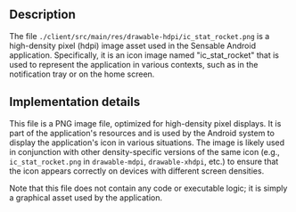## Description

The file `./client/src/main/res/drawable-hdpi/ic_stat_rocket.png` is a high-density pixel (hdpi) image asset used in the Sensable Android application. Specifically, it is an icon image named "ic_stat_rocket" that is used to represent the application in various contexts, such as in the notification tray or on the home screen.


## Implementation details

This file is a PNG image file, optimized for high-density pixel displays. It is part of the application's resources and is used by the Android system to display the application's icon in various situations. The image is likely used in conjunction with other density-specific versions of the same icon (e.g., `ic_stat_rocket.png` in `drawable-mdpi`, `drawable-xhdpi`, etc.) to ensure that the icon appears correctly on devices with different screen densities.

Note that this file does not contain any code or executable logic; it is simply a graphical asset used by the application.



